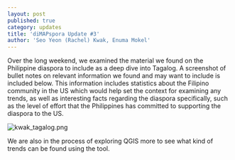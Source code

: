```yaml
---
layout: post
published: true
category: updates
title: 'diMAPspora Update #3'
author: 'Seo Yeon (Rachel) Kwak, Enuma Mokel'
---
```

Over the long weekend, we examined the material we found on the Philippine diaspora to include as a deep dive into Tagalog. A screenshot of bullet notes on relevant information we found and may want to include is included below. This information includes statistics about the Filipino community in the US which would help set the context for examining any trends, as well as interesting facts regarding the diaspora specifically, such as the level of effort that the Philippines has committed to supporting the diaspora to the US.

![kwak_tagalog.png]({{site.baseurl}}/assets/kwak_tagalog.png)

We are also in the process of exploring QGIS more to see what kind of trends can be found using the tool. 




